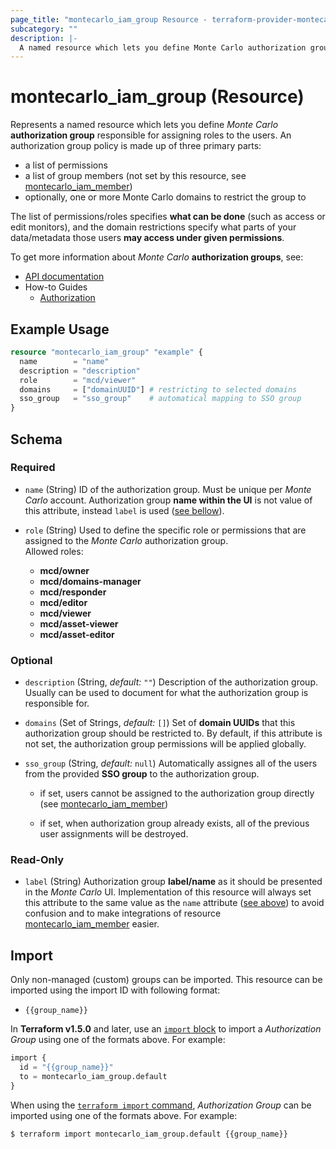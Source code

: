 ```yaml
---
page_title: "montecarlo_iam_group Resource - terraform-provider-montecarlo"
subcategory: ""
description: |-
  A named resource which lets you define Monte Carlo authorization group responsible for assigning roles to the users.
---
```


# montecarlo_iam_group (Resource)

Represents a named resource which lets you define _Monte Carlo_ **authorization group** responsible for assigning roles to the users. An authorization group policy is made up of three primary parts:

- a list of permissions
- a list of group members (not set by this resource, see [montecarlo_iam_member](iam_member.md))
- optionally, one or more Monte Carlo domains to restrict the group to

The list of permissions/roles specifies **what can be done** (such as access or edit monitors), and the domain restrictions specify what parts of your data/metadata those users **may access under given permissions**.

To get more information about _Monte Carlo_ **authorization groups**, see:
- [API documentation](https://apidocs.getmontecarlo.com/#definition-AuthorizationGroupOutput)
- How-to Guides
  - [Authorization](https://docs.getmontecarlo.com/docs/authorization)



## Example Usage

```terraform
resource "montecarlo_iam_group" "example" {
  name        = "name"
  description = "description"
  role        = "mcd/viewer"
  domains     = ["domainUUID"] # restricting to selected domains
  sso_group   = "sso_group"    # automatical mapping to SSO group
}
```



<!-- schema generated by tfplugindocs -->
## Schema

### Required

<a id="attr--name"></a>
- `name` (String) ID of the authorization group. Must be unique per _Monte Carlo_ account. Authorization group **name within the UI** is not value of this attribute, instead `label` is used ([see bellow](#attr--label)).

- `role` (String) Used to define the specific role or permissions that are assigned to the _Monte Carlo_ authorization group.  
Allowed roles:

  - **mcd/owner**
  - **mcd/domains-manager**
  - **mcd/responder**
  - **mcd/editor**
  - **mcd/viewer**
  - **mcd/asset-viewer**
  - **mcd/asset-editor**

### Optional

- `description` (String, _default:_ `""`) Description of the authorization group. Usually can be used to document for what the authorization group is responsible for.

- `domains` (Set of Strings, _default:_ `[]`) Set of **domain UUIDs** that this authorization group should be restricted to. By default, if this attribute is not set, the authorization group permissions will be applied globally.

- `sso_group` (String, _default:_ `null`) Automatically assignes all of the users from the provided **SSO group** to the authorization group.

  - if set, users cannot be assigned to the authorization group directly (see [montecarlo_iam_member](iam_member.md))

  - if set, when authorization group already exists, all of the previous user assignments will be destroyed.

### Read-Only

<a id="attr--label"></a>
- `label` (String) Authorization group **label/name** as it should be presented in the _Monte Carlo_ UI. Implementation of this resource will always set this attribute to the same value as the `name` attribute ([see above](#attr--name)) to avoid confusion and to make integrations of resource [montecarlo_iam_member](iam_member.md) easier.



## Import

Only non-managed (custom) groups can be imported.
This resource can be imported using the import ID with following format:

* `{{group_name}}`

In **Terraform v1.5.0** and later, use an [`import` block](https://developer.hashicorp.com/terraform/language/import) to import a _Authorization Group_ using one of the formats above. For example:

```terraform
import {
  id = "{{group_name}}"
  to = montecarlo_iam_group.default
}
```

When using the [`terraform import` command](https://developer.hashicorp.com/terraform/cli/commands/import), _Authorization Group_ can be imported using one of the formats above. For example:

```
$ terraform import montecarlo_iam_group.default {{group_name}}
```
